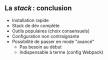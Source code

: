 ## La *stack* : conclusion

* Installation rapide
* Stack de dév complète
* Outils populaires (choix consensuels)
* Configuration non contraignante
* Possibilité de passer en mode "avancé"
  * Pas besoin au début
  * Indispensable à terme (config Webpack)
